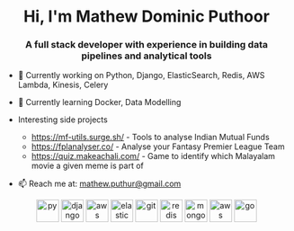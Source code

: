 <h1 align="center">Hi, I'm Mathew Dominic Puthoor</h1>
<h3 align="center"> A full stack developer with experience in building data pipelines and analytical tools </h3>

- 🔭 Currently working on Python, Django, ElasticSearch, Redis, AWS Lambda, Kinesis, Celery
- 🌱 Currently learning Docker, Data Modelling
- Interesting side projects
  - https://mf-utils.surge.sh/ - Tools to analyse Indian Mutual Funds
  - https://fplanalyser.co/ - Analyse your Fantasy Premier League Team
  - https://quiz.makeachali.com/ - Game to identify which Malayalam movie a given meme is part of
  
- 📫 Reach me at: mathew.puthur@gmail.com


<p align="center">
<img src="https://devicons.github.io/devicon/devicon.git/icons/python/python-original.svg" alt="py" width="40" height="40"/>
<img src="https://devicons.github.io/devicon/devicon.git/icons/django/django-plain.svg" alt="django" width="40" height="40"/>
<img src="https://devicons.github.io/devicon/devicon.git/icons/amazonwebservices/amazonwebservices-original.svg" alt="aws" width="40" height="40"/>
<img src="https://www.vectorlogo.zone/logos/elastic/elastic-icon.svg" alt="elastic" width="40" height="40"/>
<img src="https://www.vectorlogo.zone/logos/git-scm/git-scm-icon.svg" alt="git" width="40" height="40"/>
<img src="https://devicons.github.io/devicon/devicon.git/icons/redis/redis-original.svg" alt="redis" width="40" height="40"/>
<img src="https://devicons.github.io/devicon/devicon.git/icons/mongodb/mongodb-original.svg" alt="mongo" width="40" height="40"/>
<img src="https://devicons.github.io/devicon/devicon.git/icons/javascript/javascript-original.svg" alt="aws" width="40" height="40"/>
<img src="https://devicons.github.io/devicon/devicon.git/icons/go/go-original.svg" alt="go" width="40" height="40"/>
</p>





<!--**MathewDominic/MathewDominic** is a ✨ _special_ ✨ repository because its `README.md` (this file) appears on your GitHub profile.

-->
